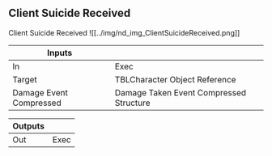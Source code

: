 ## Client Suicide Received
Client Suicide Received
![[../img/nd_img_ClientSuicideReceived.png]]

|Inputs||
|--|--|
| In | Exec |
| Target | TBLCharacter Object Reference |
| Damage Event Compressed | Damage Taken Event Compressed Structure |

|Outputs||
|--|--|
| Out | Exec |
